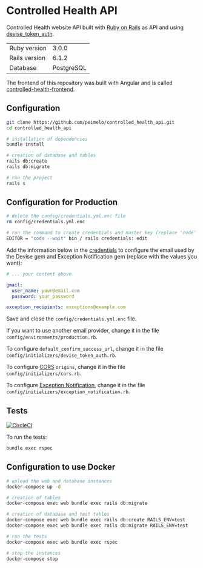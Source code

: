 # Controlled Health API

Controlled Health website API built with [Ruby on Rails](https://rubyonrails.org/) as API and using [devise_token_auth](https://github.com/lynndylanhurley/devise_token_auth).

<table>
  <tr>
    <td>Ruby version</td>
    <td>
      3.0.0
    </td>
  </tr>
  <tr>
    <td>Rails version</td>
    <td>
      6.1.2
    </td>
  </tr>
  <tr>
    <td>Database</td>
    <td>
      PostgreSQL
    </td>
  </tr>
</table>

The frontend of this repository was built with Angular and is called [controlled-health-frontend](https://github.com/peimelo/controlled-health-frontend).

## Configuration

```bash
git clone https://github.com/peimelo/controlled_health_api.git
cd controlled_health_api

# installation of dependencies
bundle install

# creation of database and tables
rails db:create
rails db:migrate

# run the project
rails s
```

## Configuration for Production

```bash
# delete the config/credentials.yml.enc file
rm config/credentials.yml.enc

# run the command to create credentials and master key (replace 'code' if you don't use VS Code)
EDITOR = "code --wait" bin / rails credentials: edit
```

Add the information below in the [credentials](https://guides.rubyonrails.org/security.html#custom-credentials) to configure the email used by the Devise
gem and Exception Notification gem (replace with the values ​​you want):

```yml
# ... your content above

gmail:
  user_name: your@email.com
  password: your_password

exception_recipients: exceptions@example.com
```

Save and close the `config/credentials.yml.enc` file.

If you want to use another email provider, change it in the file
`config/environments/production.rb`.

To configure `default_confirm_success_url`, change it in the file
`config/initializers/devise_token_auth.rb`.

To configure [CORS](https://github.com/cyu/rack-cors) `origins`, change it in the file
`config/initializers/cors.rb`.

To configure [Exception Notification](https://github.com/smartinez87/exception_notification), change it in the file
`config/initializers/exception_notification.rb`.

## Tests

[![CircleCI](https://circleci.com/gh/peimelo/controlled_health_api.svg?style=svg)](https://circleci.com/gh/peimelo/controlled_health_api)

To run the tests:

```bash
bundle exec rspec
```

## Configuration to use Docker

```bash
# upload the web and database instances
docker-compose up -d

# creation of tables
docker-compose exec web bundle exec rails db:migrate

# creation of database and test tables
docker-compose exec web bundle exec rails db:create RAILS_ENV=test
docker-compose exec web bundle exec rails db:migrate RAILS_ENV=test

# run the tests
docker-compose exec web bundle exec rspec

# stop the instances
docker-compose stop
```
